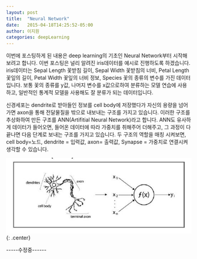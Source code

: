 ```yaml
---
layout: post
title:  "Neural Network"
date:   2015-04-18T14:25:52-05:00
author: 이지원
categories: deepLearning
---
```


이번에 포스팅하게 된 내용은 deep learning의 기초인 Neural Network부터 시작해 보려고 합니다. 이번 포스팅은 널리 알려진 iris데이터를 예시로 진행하도록 하겠습니다. iris데이터는 Sepal Length 꽃받침 길이, Sepal Width 꽃받침의 너비, Petal Length 꽃잎의 길이, Petal Width 꽃잎의 너비 정보, Species 꽃의 종류의 변수를 가진 데이터입니다. 보통 꽃의 종류를 y값, 나머지 변수를 x값으로하여 분류하는 모델 연습에 사용하고, 일반적인 통계적 모델을 사용해도 잘 분류가 되는 데이터입니다.  

  
신경세포는 dendrite로 받아들인 정보를 cell body에 저장했다가 자신의 용량을 넘어가면 axon을 통해 전달물질을 밖으로 내보내는 구조를 가지고 있습니다. 이러한 구조를 추상화하여 만든 구조를 ANN(Artifitial Neural Network)라고 합니다. ANN도 유사하게 데이터가 들어오면, 들어온 데이터에 따라 가중치를 취해주어 더해주고, 그 과정이 다 끝나면 다음 단계로 보내는 구조를 가지고 있습니다. 두 구조의 역할을 매칭 시켜보면, cell body=노드, dendrite = 입력값, axon= 출력값, Synapse = 가중치로 연결시켜 생각할 수 있습니다.

![뉴런과ANN](https://github.com/easy1012/easy1012.github.io/blob/master/assets/nn참고2.jpg){: .center}


-----수정중------

